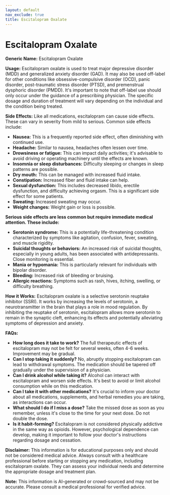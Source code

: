 ```yaml
---
layout: default
nav_exclude: true
title: Escitalopram Oxalate
---
```


# Escitalopram Oxalate

**Generic Name:** Escitalopram Oxalate

**Usage:** Escitalopram oxalate is used to treat major depressive disorder (MDD) and generalized anxiety disorder (GAD).  It may also be used off-label for other conditions like obsessive-compulsive disorder (OCD), panic disorder, post-traumatic stress disorder (PTSD), and premenstrual dysphoric disorder (PMDD).  It's important to note that off-label use should only occur under the guidance of a prescribing physician.  The specific dosage and duration of treatment will vary depending on the individual and the condition being treated.

**Side Effects:**  Like all medications, escitalopram can cause side effects.  These can vary in severity from mild to serious. Common side effects include:

* **Nausea:** This is a frequently reported side effect, often diminishing with continued use.
* **Headache:**  Similar to nausea, headaches often lessen over time.
* **Drowsiness or fatigue:**  This can impact daily activities; it's advisable to avoid driving or operating machinery until the effects are known.
* **Insomnia or sleep disturbances:**  Difficulty sleeping or changes in sleep patterns are possible.
* **Dry mouth:**  This can be managed with increased fluid intake.
* **Constipation:**  Increased fiber and fluid intake can help.
* **Sexual dysfunction:**  This includes decreased libido, erectile dysfunction, and difficulty achieving orgasm.  This is a significant side effect for some patients.
* **Sweating:** Increased sweating may occur.
* **Weight changes:** Weight gain or loss is possible.


**Serious side effects are less common but require immediate medical attention. These include:**

* **Serotonin syndrome:** This is a potentially life-threatening condition characterized by symptoms like agitation, confusion, fever, sweating, and muscle rigidity.
* **Suicidal thoughts or behaviors:**  An increased risk of suicidal thoughts, especially in young adults, has been associated with antidepressants.  Close monitoring is essential.
* **Mania or hypomania:**  This is particularly relevant for individuals with bipolar disorder.
* **Bleeding:** Increased risk of bleeding or bruising.
* **Allergic reactions:**  Symptoms such as rash, hives, itching, swelling, or difficulty breathing.


**How it Works:** Escitalopram oxalate is a selective serotonin reuptake inhibitor (SSRI).  It works by increasing the levels of serotonin, a neurotransmitter in the brain that plays a role in mood regulation.  By inhibiting the reuptake of serotonin, escitalopram allows more serotonin to remain in the synaptic cleft, enhancing its effects and potentially alleviating symptoms of depression and anxiety.

**FAQs:**

* **How long does it take to work?**  The full therapeutic effects of escitalopram may not be felt for several weeks, often 4-6 weeks.  Improvement may be gradual.
* **Can I stop taking it suddenly?**  No, abruptly stopping escitalopram can lead to withdrawal symptoms.  The medication should be tapered off gradually under the supervision of a physician.
* **Can I drink alcohol while taking it?**  Alcohol can interact with escitalopram and worsen side effects.  It's best to avoid or limit alcohol consumption while on this medication.
* **Can I take it with other medications?**  It's crucial to inform your doctor about all medications, supplements, and herbal remedies you are taking, as interactions can occur.
* **What should I do if I miss a dose?**  Take the missed dose as soon as you remember, unless it's close to the time for your next dose.  Do not double the dose.
* **Is it habit-forming?**  Escitalopram is not considered physically addictive in the same way as opioids. However, psychological dependence can develop, making it important to follow your doctor's instructions regarding dosage and cessation.


**Disclaimer:** This information is for educational purposes only and should not be considered medical advice.  Always consult with a healthcare professional before starting or stopping any medication, including escitalopram oxalate.  They can assess your individual needs and determine the appropriate dosage and treatment plan.


**Note:** This information is AI-generated or crowd-sourced and may not be accurate. Please consult a medical professional for verified advice.